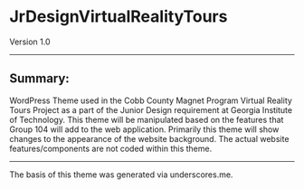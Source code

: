 # JrDesignVirtualRealityTours

Version 1.0
___
## Summary:

WordPress Theme used in the Cobb County Magnet Program Virtual Reality Tours Project as a part of the Junior Design requirement at Georgia Institute of Technology. This theme will be manipulated based on the features that Group 104 will add to the web application. Primarily this theme will show changes to the appearance of the website background. The actual website features/components are not coded within this theme.

___
The basis of this theme was generated via underscores.me.
